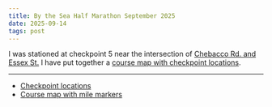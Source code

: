 ```yaml
---
title: By the Sea Half Marathon September 2025
date: 2025-09-14
tags: post
---
```


I was stationed at checkpoint 5 near the intersection of [Chebacco Rd. and Essex St.][cp5] I have put together a [course map with checkpoint locations].

[cp5]: https://maps.app.goo.gl/XohjdGkp6Ht5Fnts6
[course map with checkpoint locations]: https://www.google.com/maps/d/u/0/edit?mid=1wLR6LiAV4j4Z8B59hmeJU-A3NpiD65M&usp=sharing

---

- [Checkpoint locations](checkpoints.pdf)
- [Course map with mile markers](map-with-mile-markers.pdf)
